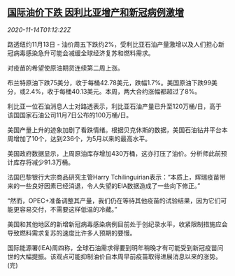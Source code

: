 <!--1605316997000-->
[国际油价下跌 因利比亚增产和新冠病例激增](https://cn.reuters.com/article/global-oil-drv-1113-idCNKBS27U01Q)
------

<div><i>2020-11-14T01:12:22Z</i></div><p>路透纽约11月13日 - 油价周五下跌约2%，受利比亚石油产量激增以及人们担心新冠病毒感染急升可能会减缓全球经济复苏和燃料需求。</p><p>对疫苗的希望使原油期货连续第二周上涨。</p><p>布兰特原油下跌75美分，收于每桶42.78美元，跌幅1.7%。美国原油下跌99美分，或2.4%，收于每桶40.13美元。本周，两大合约涨幅都超过了8%。</p><p>利比亚一位石油消息人士对路透表示，利比亚石油产量已升至120万桶/日，高于该国国家石油公司11月7日公布的100万桶/日。</p><p>美国产量上升的迹象加剧了看跌情绪。根据贝克休斯的数据，美国石油钻井平台本周增加了10个，达到236个，为5月以来的最高水平。</p><p>美国政府数据显示，上周原油库存增加430万桶，这亦打压了油价。分析师此前预计库存将减少91.3万桶。</p><p>法国巴黎银行大宗商品研究主管Harry Tchilinguirian表示：“本质上，辉瑞疫苗带来的一些良好因素已经消退，令人失望的EIA数据造成了一些向下修正。”</p><p>“然而，OPEC+准备调整其产量，我们仍在等待其他疫苗的试验结果，因为它们可能更容易交付，不需要这样低温的冷藏。”</p><p>美国和其他地区的新增新冠病毒感染病例目前处于创纪录水平，收紧限制措施应会导致燃料需求复苏的速度比许多人预期的要慢。</p><p>国际能源署(IEA)周四称，全球石油需求得要到明年稍晚才有可能受到新冠疫苗问世的大幅提振。该观点可能抑制油价自本周早前疫苗取得进展消息以来的涨势。(完)</p>
